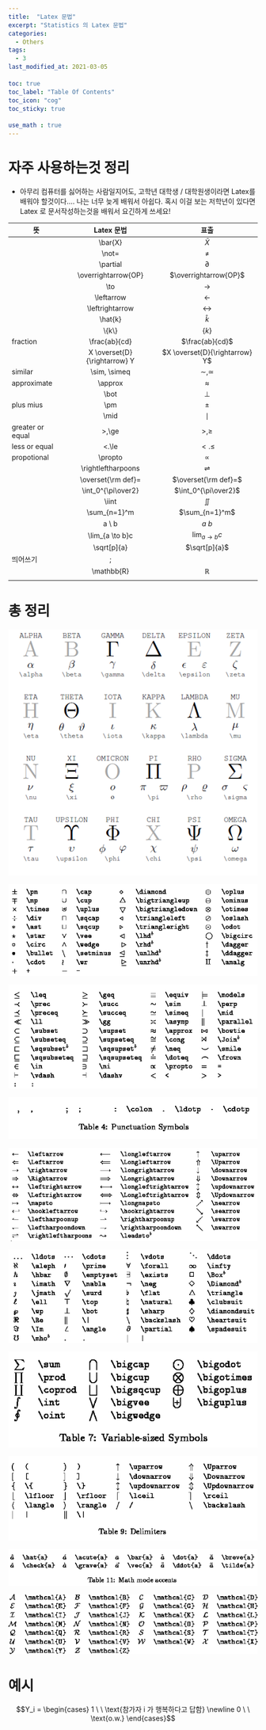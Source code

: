 ```yaml
---
title:  "Latex 문법"
excerpt: "Statistics 의 Latex 문법"
categories:
  - Others
tags:
  - 3
last_modified_at: 2021-03-05

toc: true
toc_label: "Table Of Contents"
toc_icon: "cog"
toc_sticky: true

use_math : true
---
```




# 자주 사용하는것 정리

- 아무리 컴퓨터를 싫어하는 사람일지어도, 고학년 대학생 / 대학원생이라면 Latex를 배워야 할것이다....  나는 너무 늦게 배워서 아쉽다. 혹시 이걸 보는 저학년이 있다면 Latex 로 문서작성하는것을 배워서 요긴하게 쓰세요!

| 뜻               |          Latex 문법          |              표출              |
| ---------------- | :--------------------------: | :----------------------------: |
|                  |           \bar{X}            |           $\bar{X}$            |
|                  |            \not=             |            $\not=$             |
|                  |           \partial           |           $\partial$           |
|                  |     \overrightarrow{OP}      |     $\overrightarrow{OP}$      |
|                  |             \to              |             $\to$              |
|                  |          \leftarrow          |          $\leftarrow$          |
|                  |       \leftrightarrow        |       $\leftrightarrow$        |
|                  |           \hat{k}            |           $\hat{k}$            |
|                  |           \\{k\\}            |            $\{k\}$             |
| fraction         |        \frac{ab}{cd}         |        $\frac{ab}{cd}$         |
|                  | X \overset{D}{\rightarrow} Y | $X \overset{D}{\rightarrow} Y$ |
| similar          |         \sim, \simeq         |         $\sim, \simeq$         |
| approximate      |           \approx            |           $\approx$            |
|                  |             \bot             |             $\bot$             |
| plus mius        |             \pm              |             $\pm$              |
|                  |            \\mid             |             $\mid$             |
| greater or equal |            >,\ge             |            $>,\ge$             |
| less or equal    |            <.\le             |            $<.\le$             |
| propotional      |           \propto            |           $\propto$            |
|                  |      \rightleftharpoons      |      $\rightleftharpoons$      |
|                  |      \overset{\rm def}=      |      $\overset{\rm def}=$      |
|                  |      \int_0^{\pi\over2}      |      $\int_0^{\pi\over2}$      |
|                  |            \iint             |            $\iint$             |
|                  |         \sum_{n=1}^m         |         $\sum_{n=1}^m$         |
|                  |            a \ b             |            $a \ b$             |
|                  |       \lim_{a \to b}c        |       $\lim_{a \to b}c$        |
|                  |         \sqrt[p]{a}          |         $\sqrt[p]{a}$          |
| 띄어쓰기         |              \;              |                                |
|                  |          \mathbb{R}          |          $\mathbb{R}$          |
|                  |                              |                                |



# 총 정리

![png](/assets/images/{Others}/7_1.png)

![png](/assets/images/{Others}/7_2.png)

![png](/assets/images/{Others}/7_3.png)

![png](/assets/images/{Others}/7_4.png)

![png](/assets/images/{Others}/7_5.png)

![png](/assets/images/{Others}/7_6.png)

![png](/assets/images/{Others}/7_7.png)

![png](/assets/images/{Others}/7_8.png)

![png](/assets/images/{Others}/7_9.png)

![png](/assets/images/{Others}/7_10.png)



# 예시

$$Y_i =  \begin{cases} 1 \ \ \text{참가자 i 가 행복하다고 답함} \newline 0 \ \ \text{o.w.} \end{cases}$$

